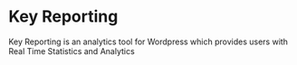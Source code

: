 # Key Reporting
Key Reporting is an analytics tool for Wordpress which provides users with Real Time Statistics and Analytics
